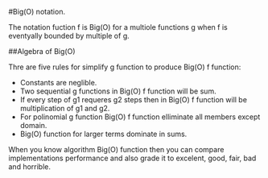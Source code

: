 #Big(O) notation.

The notation fuction f is Big(O) for a multiole functions g when f is eventyally bounded by multiple of g.

##Algebra of Big(O)

Thre are five rules for simplify g function to produce Big(O) f function:

* Constants are neglible.
* Two sequential g functions in Big(O) f function will be sum.
* If every step of g1 requeres g2 steps then in Big(O) f function will be multiplication of g1 and g2.
* For polinomial g function Big(O) f function elliminate all members except domain.
* Big(O) function for larger terms dominate in sums.

When you know algorithm Big(O) function then you can compare implementations performance and also grade it to excelent, good, fair, bad and horrible.
